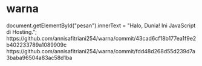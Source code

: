 # warna
<html>
    <head>
    <script>
         document. write ("animal")
    </script>
    </head>
    <body>
<script>
document. write ("grafik"
</script>
  </body>
</html>
document.getElementById("pesan").innerText = "Halo, Dunia! Ini JavaScript di Hosting.";
https://github.com/annisafitriani254/warna/commit/43cad6cf18b177ea1f9e2b402233789a1089909c
https://github.com/annisafitriani254/warna/commit/fdd48d268d55d239d7a3baba96504a83ac58d1ba
